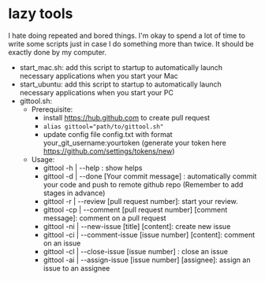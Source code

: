 # lazy tools
 I hate doing repeated and bored things. I'm okay to spend a lot of time to write some scripts just in case I do something more than twice.
 It should be exactly done by my computer.
 
 - start_mac.sh: add this script to startup to automatically launch necessary applications when you start your Mac
 - start_ubuntu: add this script to startup to automatically launch necessary applications when you start your PC
 - gittool.sh:
     - Prerequisite: 
          -  install https://hub.github.com to create pull request
          -  `alias gittool="path/to/gittool.sh"`
          - update config file config.txt with format your_git_username:yourtoken (generate your token here https://github.com/settings/tokens/new)
      - Usage:
          - gittool -h | --help : show helps
          - gittool -d | --done [Your commit message] : automatically commit your code and push to remote github repo (Remember to add stages in advance)
          - gittool -r | --review [pull request number]: start your review.
          - gittool -cp | --comment [pull request number] [comment message]: comment on a pull request
          - gittool -ni | --new-issue [title] [content]: create new issue
          - gittool -ci | --comment-issue [issue number] [content]: comment on an issue
          - gittool -cl | --close-issue [issue number] : close an issue
          - gittool -ai | --assign-issue [issue number] [assignee]: assign an issue to an assignee


 

 
